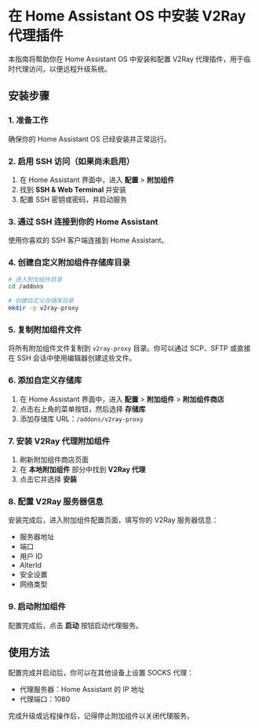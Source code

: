 # 在 Home Assistant OS 中安装 V2Ray 代理插件

本指南将帮助你在 Home Assistant OS 中安装和配置 V2Ray 代理插件，用于临时代理访问，以便远程升级系统。

## 安装步骤

### 1. 准备工作

确保你的 Home Assistant OS 已经安装并正常运行。

### 2. 启用 SSH 访问（如果尚未启用）

1. 在 Home Assistant 界面中，进入 **配置** > **附加组件**
2. 找到 **SSH & Web Terminal** 并安装
3. 配置 SSH 密钥或密码，并启动服务

### 3. 通过 SSH 连接到你的 Home Assistant

使用你喜欢的 SSH 客户端连接到 Home Assistant。

### 4. 创建自定义附加组件存储库目录

```bash
# 进入附加组件目录
cd /addons

# 创建自定义存储库目录
mkdir -p v2ray-proxy
```

### 5. 复制附加组件文件

将所有附加组件文件复制到 `v2ray-proxy` 目录。你可以通过 SCP、SFTP 或直接在 SSH 会话中使用编辑器创建这些文件。

### 6. 添加自定义存储库

1. 在 Home Assistant 界面中，进入 **配置** > **附加组件** > **附加组件商店**
2. 点击右上角的菜单按钮，然后选择 **存储库**
3. 添加存储库 URL：`/addons/v2ray-proxy`

### 7. 安装 V2Ray 代理附加组件

1. 刷新附加组件商店页面
2. 在 **本地附加组件** 部分中找到 **V2Ray 代理**
3. 点击它并选择 **安装**

### 8. 配置 V2Ray 服务器信息

安装完成后，进入附加组件配置页面，填写你的 V2Ray 服务器信息：

- 服务器地址
- 端口
- 用户 ID
- AlterId
- 安全设置
- 网络类型

### 9. 启动附加组件

配置完成后，点击 **启动** 按钮启动代理服务。

## 使用方法

配置完成并启动后，你可以在其他设备上设置 SOCKS 代理：

- 代理服务器：Home Assistant 的 IP 地址
- 代理端口：1080

完成升级或远程操作后，记得停止附加组件以关闭代理服务。 